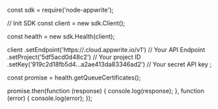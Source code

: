 const sdk = require('node-appwrite');

// Init SDK
const client = new sdk.Client();

const health = new sdk.Health(client);

client
    .setEndpoint('https://<REGION>.cloud.appwrite.io/v1') // Your API Endpoint
    .setProject('5df5acd0d48c2') // Your project ID
    .setKey('919c2d18fb5d4...a2ae413da83346ad2') // Your secret API key
;

const promise = health.getQueueCertificates();

promise.then(function (response) {
    console.log(response);
}, function (error) {
    console.log(error);
});